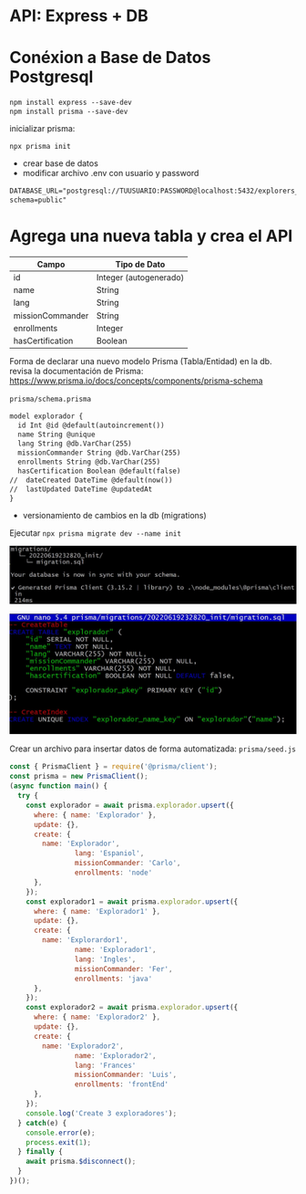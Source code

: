 # API: Express + DB

# Conéxion a Base de Datos Postgresql

```
npm install express --save-dev
npm install prisma --save-dev
```

inicializar prisma:

```
npx prisma init
```

- crear base de datos
- modificar archivo .env con usuario y password

```
DATABASE_URL="postgresql://TUUSUARIO:PASSWORD@localhost:5432/explorers_api?schema=public"
```

# Agrega una nueva tabla y crea el API

| Campo | Tipo de Dato |
|---|---|
| id | Integer (autogenerado) |
| name | String |
| lang | String |
| missionCommander | String |
| enrollments | Integer |
| hasCertification | Boolean |

Forma de declarar una nuevo modelo Prisma (Tabla/Entidad) en la db. revisa la documentación de Prisma: https://www.prisma.io/docs/concepts/components/prisma-schema

`prisma/schema.prisma`

```
model explorador {
  id Int @id @default(autoincrement())
  name String @unique
  lang String @db.VarChar(255)
  missionCommander String @db.VarChar(255)
  enrollments String @db.VarChar(255)
  hasCertification Boolean @default(false)
//  dateCreated DateTime @default(now())
//  lastUpdated DateTime @updatedAt
}
```
- versionamiento de cambios en la db (migrations)

Ejecutar `npx prisma migrate dev --name init`

![newMigration](./images/secondMigration.JPG)

![sql](./images/secondMsql.JPG)


Crear un archivo para insertar datos de forma automatizada:
`prisma/seed.js`

```javascript
const { PrismaClient } = require('@prisma/client');
const prisma = new PrismaClient();
(async function main() {
  try {
    const explorador = await prisma.explorador.upsert({
      where: { name: 'Explorador' },
      update: {},
      create: {
        name: 'Explorador',
				lang: 'Espaniol',
				missionCommander: 'Carlo',
				enrollments: 'node'
      },
    });
    const explorador1 = await prisma.explorador.upsert({
      where: { name: 'Explorador1' },
      update: {},
      create: {
        name: 'Explorardor1',
				name: 'Explorador1',
				lang: 'Ingles',
				missionCommander: 'Fer',
				enrollments: 'java'
      },
    });
    const explorador2 = await prisma.explorador.upsert({
      where: { name: 'Explorador2' },
      update: {},
      create: {
        name: 'Explorador2',
				name: 'Explorador2',
				lang: 'Frances'
				missionCommander: 'Luis',
				enrollments: 'frontEnd'
      },
    });
    console.log('Create 3 exploradores');
  } catch(e) {
    console.error(e);
    process.exit(1);
  } finally {
    await prisma.$disconnect();
  }
})();
```

